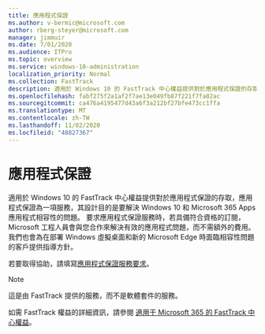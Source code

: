 ```yaml
---
title: 應用程式保證
ms.author: v-bermic@microsoft.com
author: rberg-steyer@microsoft.com
manager: jimmuir
ms.date: 7/01/2020
ms.audience: ITPro
ms.topic: overview
ms.service: windows-10-administration
localization_priority: Normal
ms.collection: FastTrack
description: 適用於 Windows 10 的 FastTrack 中心權益提供對於應用程式保證的存取，應用程式保證為一項服務，其設計目的是要解決 Windows 10 和 Microsoft 365 Apps 應用程式相容性的問題。
ms.openlocfilehash: fabf275f2a1af2f7ae13e049fb87f221f7fa82ac
ms.sourcegitcommit: ca476a4195477d43a6f3a212bf27bfe473cc1ffa
ms.translationtype: MT
ms.contentlocale: zh-TW
ms.lasthandoff: 11/02/2020
ms.locfileid: "48827367"
---
```

# <a name="app-assure"></a>應用程式保證

適用於 Windows 10 的 FastTrack 中心權益提供對於應用程式保證的存取，應用程式保證為一項服務，其設計目的是要解決 Windows 10 和 Microsoft 365 Apps 應用程式相容性的問題。 要求應用程式保證服務時，若具備符合資格的訂閱，Microsoft 工程人員會與您合作來解決有效的應用程式問題，而不需額外的費用。 我們也會為在部署 Windows 虛擬桌面和新的 Microsoft Edge 時面臨相容性問題的客戶提供指導方針。 

若要取得協助，請填寫[應用程式保證服務要求](https://go.microsoft.com/fwlink/?linkid=2022721)。

  > [!NOTE]
> 這是由 FastTrack 提供的服務，而不是軟體套件的服務。

如需 FastTrack 權益的詳細資訊，請參閱 [適用于 Microsoft 365 的 FastTrack 中心權益](introduction.md)。